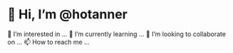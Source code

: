 # 👋 Hi, I’m @hotanner
👀 I’m interested in ...
🌱 I’m currently learning ...
💞️ I’m looking to collaborate on ...
📫 How to reach me ...
